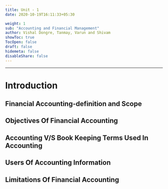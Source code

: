 ```yaml
---
title: Unit - 1
date: 2020-10-19T16:11:33+05:30

weight: 1
sub: "Accounting and Financial Management"
author: Vishal Dongre, Tanmay, Varun and Shivam
showToc: true
TocOpen: false
draft: false
hidemeta: false
disableShare: false
---
```


---

# Introduction

## Financial Accounting-definition and Scope

## Objectives Of Financial Accounting

## Accounting V/S Book Keeping Terms Used In Accounting

## Users Of Accounting Information

## Limitations Of Financial Accounting
